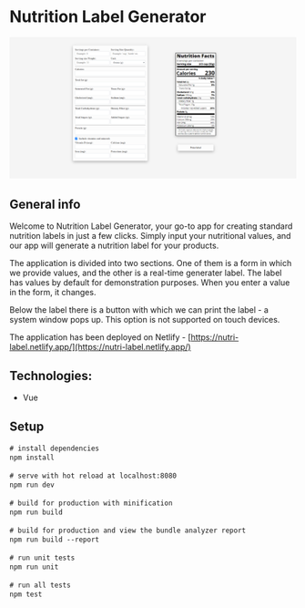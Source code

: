# Nutrition Label Generator

![App demo](https://raw.githubusercontent.com/kvvasuu/nutrition-label-generator/master/public/demo.png "App demo")

## General info

Welcome to Nutrition Label Generator, your go-to app for creating standard nutrition labels in just a few clicks. 
Simply input your nutritional values, and our app will generate a nutrition label for your products.

The application is divided into two sections. One of them is a form in which we provide values, and the other is a real-time generater label.
The label has values by default for demonstration purposes. When you enter a value in the form, it changes.

Below the label there is a button with which we can print the label - a system window pops up. This option is not supported on touch devices.


The application has been deployed on Netlify - [https://nutri-label.netlify.app/](https://nutri-label.netlify.app/)

## Technologies:

- Vue

## Setup

```
# install dependencies
npm install

# serve with hot reload at localhost:8080
npm run dev

# build for production with minification
npm run build

# build for production and view the bundle analyzer report
npm run build --report

# run unit tests
npm run unit

# run all tests
npm test
```


